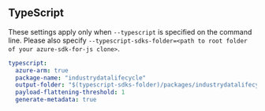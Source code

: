 ## TypeScript

These settings apply only when `--typescript` is specified on the command line.
Please also specify `--typescript-sdks-folder=<path to root folder of your azure-sdk-for-js clone>`.

```yaml $(typescript)
typescript:
  azure-arm: true
  package-name: "industrydatalifecycle"
  output-folder: "$(typescript-sdks-folder)/packages/industrydatalifecycle"
  payload-flattening-threshold: 1
  generate-metadata: true
```
